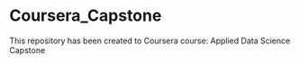 # Coursera_Capstone
This repository has been created to Coursera course: Applied Data Science Capstone
